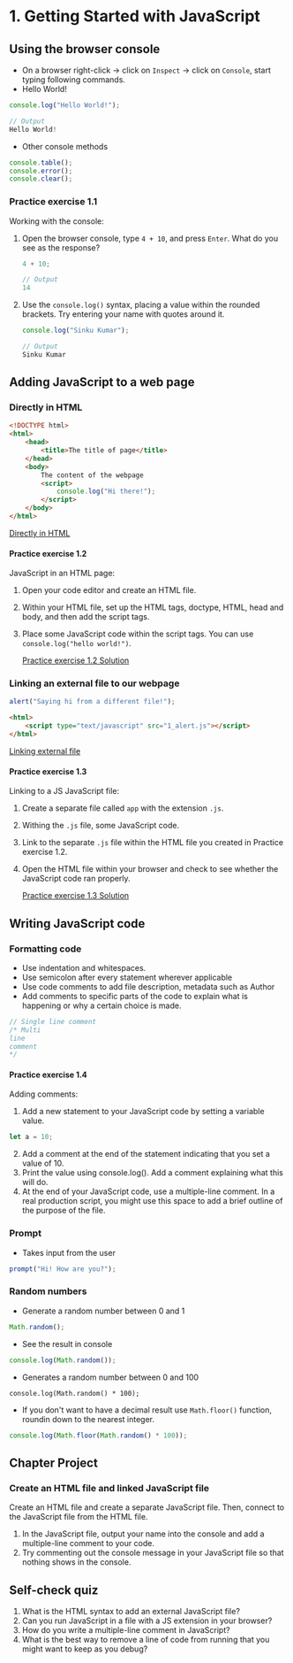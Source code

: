 # 1. Getting Started with JavaScript

## Using the browser console

* On a browser right-click -> click on ```Inspect``` -> click on ```Console```, start typing following commands.
* Hello World!
```JavaScript
console.log("Hello World!");

// Output
Hello World!
```

* Other console methods
```JavaScript
console.table();
console.error();
console.clear();
```

### Practice exercise 1.1
Working with the console:

1. Open the browser console, type ```4 + 10```, and press ```Enter```. What do you see as the response?
    ```JavaScript
    4 + 10;

    // Output
    14
    ```
2. Use the ```console.log()``` syntax, placing a value within the rounded brackets. Try entering your name with quotes around it.
    ```JavaScript
    console.log("Sinku Kumar");

    // Output
    Sinku Kumar
    ```

## Adding JavaScript to a web page

### Directly in HTML
```HTML
<!DOCTYPE html>
<html>
    <head>
        <title>The title of page</title>
    </head>
    <body>
        The content of the webpage
        <script>
            console.log("Hi there!");
        </script>
    </body>
</html>
```
[Directly in HTML](./1_Directly_in_HTML.html)

#### Practice exercise 1.2
JavaScript in an HTML page:
1. Open your code editor and create an HTML file.
2. Within your HTML file, set up the HTML tags, doctype, HTML, head and body, and then add the script tags.
3. Place some JavaScript code within the script tags. You can use ```console.log("hello world!")```.

    [Practice exercise 1.2 Solution](./Practice_exercise_1.2.html)

### Linking an external file to our webpage
```javascript
alert("Saying hi from a different file!");
```

```html
<html>
    <script type="text/javascript" src="1_alert.js"></script>
</html>
```
[Linking external file](./1_Linking_external_file.html)

#### Practice exercise 1.3
Linking to a JS JavaScript file:
1. Create a separate file called ```app``` with the extension ```.js```.
2. Withing the ```.js``` file, some JavaScript code.
3. Link to the separate ```.js``` file within the HTML file you created in Practice exercise 1.2.
4. Open the HTML file within your browser and check to see whether the JavaScript code ran properly.

    [Practice exercise 1.3 Solution](./Practice_exercise_1.2.html)

## Writing JavaScript code

### Formatting code
* Use indentation and whitespaces.
* Use semicolon after every statement wherever applicable
* Use code comments to add file description, metadata such as Author
* Add comments to specific parts of the code to explain what is happening or why a certain choice is made.
```JavaScript
// Single line comment
/* Multi
line 
comment
*/
```

#### Practice exercise 1.4
Adding comments:

1. Add a new statement to your JavaScript code by setting a variable value.
```JavaScript
let a = 10;
```
2. Add a comment at the end of the statement indicating that you set a value of 10.
3. Print the value using console.log(). Add a comment explaining what this will do.
4. At the end of your JavaScript code, use a multiple-line comment. In a real production script, you might use this space to add a brief outline of the purpose of the file.

### Prompt
* Takes input from the user
```JavaScript
prompt("Hi! How are you?");
```

### Random numbers
* Generate a random number between 0 and 1
```JavaScript
Math.random();
```

* See the result in console
```JavaScript
console.log(Math.random());
```

* Generates a random number between 0 and 100
```JavaScipt
console.log(Math.random() * 100);
```

* If you don't want to have a decimal result use ```Math.floor()``` function, roundin down to the nearest integer.
```JavaScript
console.log(Math.floor(Math.random() * 100));
```

## Chapter Project

### Create an HTML file and linked JavaScript file
Create an HTML file and create a separate JavaScript file. Then, connect to the JavaScript file from the HTML file.
1. In the JavaScript file, output your name into the console and add a multiple-line comment to your code.
2. Try commenting out the console message in your JavaScript file so that nothing shows in the console.

## Self-check quiz
1. What is the HTML syntax to add an external JavaScript file?
2. Can you run JavaScript in a file with a JS extension in your browser?
3. How do you write a multiple-line comment in JavaScript?
4. What is the best way to remove a line of code from running that you might want to keep as you debug?